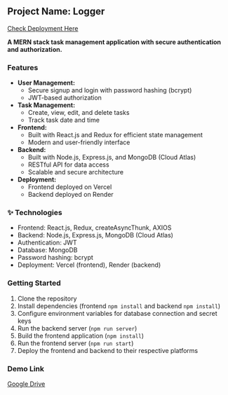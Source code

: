 ## Project Name: Logger

[Check Deployment Here](https://frontend-logger-fawn.vercel.app/login)

**A MERN stack task management application with secure authentication and authorization.**

### Features

* **User Management:**
    * Secure signup and login with password hashing (bcrypt)
    * JWT-based authorization
* **Task Management:**
    * Create, view, edit, and delete tasks
    * Track task date and time
* **Frontend:**
    * Built with React.js and Redux for efficient state management
    * Modern and user-friendly interface
* **Backend:**
    * Built with Node.js, Express.js, and MongoDB (Cloud Atlas)
    * RESTful API for data access
    * Scalable and secure architecture
* **Deployment:**
    * Frontend deployed on Vercel
    * Backend deployed on Render

### ✨ Technologies

* Frontend: React.js, Redux, createAsyncThunk, AXIOS
* Backend: Node.js, Express.js, MongoDB (Cloud Atlas)
* Authentication: JWT
* Database: MongoDB
* Password hashing: bcrypt
* Deployment: Vercel (frontend), Render (backend)

### Getting Started

1. Clone the repository
2. Install dependencies (frontend `npm install` and backend `npm install`)
3. Configure environment variables for database connection and secret keys
4. Run the backend server (`npm run server`)
5. Build the frontend application (`npm install`)
6. Run the frontend server (`npm run start`)
7. Deploy the frontend and backend to their respective platforms

### Demo Link


[Google Drive](https://drive.google.com/file/d/10Ky7UGRbZpMhYYxgCeMQyomUsQ4xd27u/view?usp=sharing)
